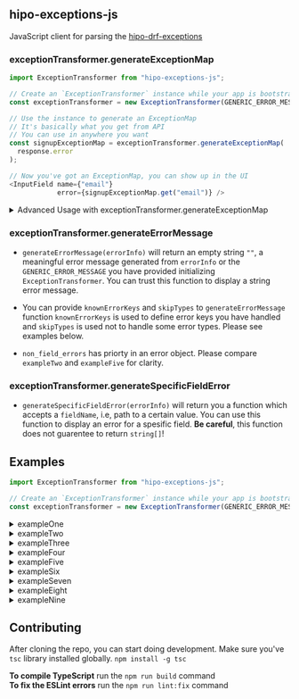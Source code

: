 ## hipo-exceptions-js

JavaScript client for parsing the [hipo-drf-exceptions](https://github.com/Hipo/hipo-drf-exceptions)    

### exceptionTransformer.generateExceptionMap  

```typescript      
import ExceptionTransformer from "hipo-exceptions-js";      

// Create an `ExceptionTransformer` instance while your app is bootstrapping      
const exceptionTransformer = new ExceptionTransformer(GENERIC_ERROR_MESSAGE);      

// Use the instance to generate an ExceptionMap      
// It's basically what you get from API    
// You can use in anywhere you want    
const signupExceptionMap = exceptionTransformer.generateExceptionMap(      
  response.error      
);    

// Now you've got an ExceptionMap, you can show up in the UI      
<InputField name={"email"}      
            error={signupExceptionMap.get("email")} />      
```  
<details>  
  <summary>Advanced  Usage with exceptionTransformer.generateExceptionMap</summary>  
    
  ```typescript      
  import ExceptionTransformer, {    
    CustomTransformers,    
    Exception,    
    ExceptionMap    
  } from "hipo-exceptions-js";     
        
  // Define your application's custom exception transformers    
  const customExceptionTransformers: CustomTransformers = {      
    ProfileCredentialError: (exception: Exception): ExceptionMap => {      
      const map = new Map();      
      
      if (exception.detail.email) {     
        map.set("email", exception.detail.email);      
      }    
          
      // You can set a custom `fallback_message`   
      // instead of using `exception.fallback_message`  
      map.set("fallback_message", "Something went wrong. Please try again later.");    
          
      return map;
    }
  };    
        
  // Create an `ExceptionTransformer` instance with `customExceptionTransformers` param       
  const exceptionTransformer = new ExceptionTransformer(GENERIC_ERROR_MESSAGE, {customExceptionTransformers});      
        
  // Use the instance to generate an ExceptionMap      
  // It's basically what you get from API    
  // You can use in anywhere you want    
  const signupExceptionMap = exceptionTransformer.generateExceptionMap(      
    response.error      
  );      
        
  // Now you've got an ExceptionMap, you can show up in the UI    
  <GenericError message={signupExceptionMap.get("fallback_message")} />    
  <InputField name={"email"}      
              error={signupExceptionMap.get("email")} />      
  ```       
</details> 

### exceptionTransformer.generateErrorMessage
  * `generateErrorMessage(errorInfo)` will return an empty string `""`, a meaningful error message generated from `errorInfo` or the `GENERIC_ERROR_MESSAGE` you have provided initializing `ExceptionTransformer`. You can trust this function to display a string error message.

  * You can provide `knownErrorKeys` and `skipTypes` to `generateErrorMessage` function `knownErrorKeys` is used to define error keys you have handled and `skipTypes` is used not to handle some error types. Please see examples below.

  * `non_field_errors` has priorty in an error object. Please compare `exampleTwo` and `exampleFive` for clarity.
  
### exceptionTransformer.generateSpecificFieldError
  * `generateSpecificFieldError(errorInfo)` will return you a function which accepts a `fieldName`, i.e, path to a certain value. You can use this function to display an error for a spesific field. **Be careful**, this function does not guarentee to return `string[]`! 
  
## Examples
``` typescript
import ExceptionTransformer from "hipo-exceptions-js";      

// Create an `ExceptionTransformer` instance while your app is bootstrapping      
const exceptionTransformer = new ExceptionTransformer(GENERIC_ERROR_MESSAGE);
```
<details>
    <summary>exampleOne</summary> 
  
``` typescript
const exampleOne = {
  type: "ValidationError",
  detail: {
    email: ["Enter a valid email address."],
    password: ["Enter a valid password address."]
  },
  fallback_message: "This is a random fallback message"
};

const getFieldError = exceptionTransformer.generateSpecificFieldError(exampleOne);

getFieldError("email") // ["Enter a valid email address."]
getFieldError("summary") // undefined

exceptionTransformer.generateErrorMessage(exampleOne) // "email: Enter a valid email address."
exceptionTransformer.generateErrorMessage(exampleOne, {knownErrorKeys:["email"]}) // "password: Enter a valid password address."
```
</details> 

<details>
    <summary>exampleTwo</summary> 
  
```typescript
const exampleTwo = {
  type: "IncompleteAnswerError",
  detail: {
    attachment: ["Please add an attachment"],
    non_field_errors: ["All required questions must be answered."]
  },
  fallback_message: "This is a random fallback message"
};


exceptionTransformer.generateErrorMessage(exampleTwo) // "All required questions must be answered." 
``` 
</details>
<details>
    <summary>exampleThree</summary> 
  
``` typescript
const exampleThree = {
  type: "ValidationError",
  detail: {
    non_field_errors: [
      {},
      {},
      {},
      {},
      {phone_number: ["The phone number entered is not valid."]}
    ]
  },
  fallback_message: "This is a random fallback message"
};

exceptionTransformer.generateErrorMessage(exampleThree); // "phone_number: The phone number entered is not valid."
 ```
</details>

<details>
    <summary>exampleFour</summary> 
  
``` typescript
const exampleFour = {
  type: "ValidationError",
  detail: {
    message: {
      body: ["Message body is missing"],
      attachment: ["Attachment is missing"]
    },
    password: ["Password is too short", "Please use only letters and numbers"]
  },
  fallback_message: "This is a random fallback message"
};

---
const getFieldError = exceptionTransformer.generateSpecificFieldError(exampleFour);

getFieldError("message") // <- Returns { body: ["Message body is missing"], attachment: ["Attachment is missing"] } So Do not use this one for that purpose.
getFieldError("message.attachment") // ["Attachment is missing"]
getFieldError("summary.info") // undefined
getFieldError("password") // ["Password is too short",  "Please use only letters and numbers"]

exceptionTransformer.generateErrorMessage(exampleFour, {knownErrorKeys: ["password", "message.body"]}) // "attachment: Attachment is missing"
 ```
</details>

<details>
    <summary>exampleFive</summary> 
  
``` typescript
const exampleFive = {
  type: "ValidationError",
  detail: {
    summary: ["Summary is missing"],
    message: {
      non_field_errors: ["Attachments or body must be provided."],
      title: ["Message title is missing"]
    }
  },
  fallback_message: "This is a random fallback message"
};
---
const getFieldError = exceptionTransformergenerateSpecificFieldError(exampleFive);

getFieldError("message") /// <- Returns { non_field_errors: ["Attachments or body must be provided."], title: ["Message title is missing"] } So Do not use this one for that purpose.
getFieldError("message.title") // ["Message title is missing"]

exceptionTransformer.generateErrorMessage(exampleFive) // "summary: Summary is missing"
exceptionTransformer.generateErrorMessage(exampleFive, {knownErrorKeys: ["summary", "message.title"]}) // "Attachments or body must be provided."
exceptionTransformer.generateErrorMessage(exampleFive, {knownErrorKeys: ["summary", "message"]}) // "" -> empty string since all errors are known
exceptionTransformer.generateErrorMessage(exampleFive, {skipTypes: ["ValidationError"]}) // "" -> empty string since error.type should skipped.
exceptionTransformer.generateErrorMessage({
 type: "CustomMessageError",
 detail: exampleFive.detail.message,
 fallback_message: "" 
}, {knownErrorKeys: ["title"]}) // "Attachments or body must be provided."

```
</details>


<details>
    <summary>exampleSix</summary> 

``` typescript
A Form that has a bulk creation section. Assume there is a form with an input `Title` and a `Questions` section. 

const exampleSix = {
    type: "ValidationError",
    detail: {
      title: ["Title is missing"],
      questions: [{}, {}, {}, {answer: ["required"]}, {}]},
    fallback_message: "This is a random fallback message"
};

---

exceptionTransformer.generateErrorMessage({
 type: "CustomMessageError",
 detail: exampleSix.detail,
 fallback_message: ""
}, {knownErrorKeys: ["questions"]}) // "title: Title is missing"
exceptionTransformer.generateErrorMessage({
 type: "CustomMessageError",
 detail: exampleSix.detail,
 fallback_message: "" 
}, {knownErrorKeys: ["title", "questions"]}) // ""

---
- Displaying error message for `Questions` section:

const getFieldError = exceptionTransformer.generateSpecificFieldError(exampleSix);

getFieldError("questions"); /// <- Returns [{}, {}, {}, {answer: ["required"]}, {}]. So Do not use this one for that purpose.

exceptionTransformer.generateErrorMessage({
 type: "CustomMessageError",
 detail: exampleSix.detail.questions,
 fallback_message: "" 
}) // "answer: required"

```
</details>


<details>
    <summary>exampleSeven</summary> 

``` typescript
A non-complete error message

const exampleSeven = {
    type: "ValidationError",
    detail: {},
    fallback_message: ""
  };

---
const getFieldError = exceptionTransformer.generateSpecificFieldError(exampleSeven);

getFieldError("questions") // undefined

exceptionTransformer.generateErrorMessage(exampleSeven, {knownErrorKeys: ["questions"]}) // GENERIC_ERROR_MESSAGE since `detail` and `fallback_message` are empty 
```
</details>

<details>
    <summary>exampleEight</summary> 

``` typescript
An empty error message

const exampleEight = {};

---
const getFieldError = exceptionTransformer.generateSpecificFieldError(exampleEight);

getFieldError("questions") // undefined

exceptionTransformer.generateErrorMessage(exampleEight, {knownErrorKeys: ["questions"]}) // GENERIC_ERROR_MESSAGE since error is an empty object
```
</details>

<details>
    <summary>exampleNine</summary> 

``` typescript
const exampleNine = {
    type: "ValidationError",
    detail: {
      questions: [],
      title: ["Title is missing"]},
    fallback_message: "This is a random fallback message"
};

---
const getFieldError = exceptionTransformer.generateSpecificFieldError(exampleNine);

getFieldError("questions") // []

exceptionTransformer.generateErrorMessage(exampleNine) // "questions: undefined"
```
</details>
  
## Contributing  
After cloning the repo, you can start doing development. Make sure you've `tsc` library installed globally. `npm install -g tsc`  
  
**To compile TypeScript** run the `npm run build` command  
**To fix the ESLint errors** run the `npm run lint:fix` command  
 

